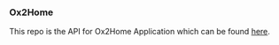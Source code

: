 ### Ox2Home

This repo is the API for Ox2Home Application which can be found [here](https://ox2home.vercel.app/).
